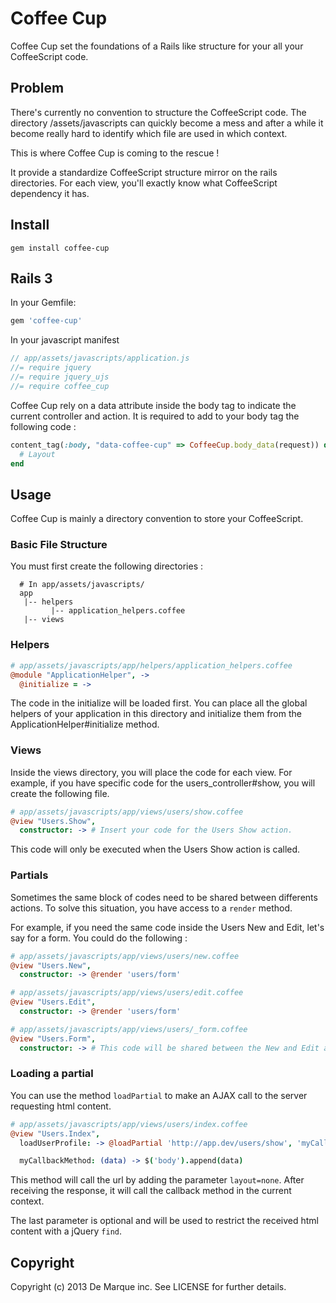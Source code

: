 Coffee Cup
===============

Coffee Cup set the foundations of a Rails like structure for your all your CoffeeScript code.

Problem
-------

There's currently no convention to structure the CoffeeScript code. The directory /assets/javascripts
can quickly become a mess and after a while it become really hard to identify which file are used in
which context.

This is where Coffee Cup is coming to the rescue !

It provide a standardize CoffeeScript structure mirror on the rails directories. For each view, you'll
exactly know what CoffeeScript dependency it has.

Install
-------

```
gem install coffee-cup
```

Rails 3
-------

In your Gemfile:

```ruby
gem 'coffee-cup'
```

In your javascript manifest

```javascript
// app/assets/javascripts/application.js
//= require jquery
//= require jquery_ujs
//= require coffee_cup
```

Coffee Cup rely on a data attribute inside the body tag to indicate the current controller and action.
It is required to add to your body tag the following code :

```ruby
content_tag(:body, "data-coffee-cup" => CoffeeCup.body_data(request)) do
  # Layout
end
```

Usage
-----

Coffee Cup is mainly a directory convention to store your CoffeeScript.

### Basic File Structure

You must first create the following directories :


```
  # In app/assets/javascripts/
  app
   |-- helpers
         |-- application_helpers.coffee
   |-- views
```

### Helpers
```coffeescript
# app/assets/javascripts/app/helpers/application_helpers.coffee
@module "ApplicationHelper", ->
  @initialize = ->
```

The code in the initialize will be loaded first. You can place all the global helpers of your application
in this directory and initialize them from the ApplicationHelper#initialize method.

### Views

Inside the views directory, you will place the code for each view. For example, if you have specific code
for the users_controller#show, you will create the following file.

```coffeescript
# app/assets/javascripts/app/views/users/show.coffee
@view "Users.Show",
  constructor: -> # Insert your code for the Users Show action.
```

This code will only be executed when the Users Show action is called.

### Partials

Sometimes the same block of codes need to be shared between differents actions. To solve this situation,
you have access to a ```render``` method.

For example, if you need the same code inside the Users New and Edit, let's say for a form. You could do
the following :

```coffeescript
# app/assets/javascripts/app/views/users/new.coffee
@view "Users.New",
  constructor: -> @render 'users/form'
```

```coffeescript
# app/assets/javascripts/app/views/users/edit.coffee
@view "Users.Edit",
  constructor: -> @render 'users/form'
```

```coffeescript
# app/assets/javascripts/app/views/users/_form.coffee
@view "Users.Form",
  constructor: -> # This code will be shared between the New and Edit actions.
```

### Loading a partial

You can use the method ```loadPartial``` to make an AJAX call to the server requesting html content.

```coffeescript
# app/assets/javascripts/app/views/users/index.coffee
@view "Users.Index",
  loadUserProfile: -> @loadPartial 'http://app.dev/users/show', 'myCallbackMethod', '#id-of-the-root-element'

  myCallbackMethod: (data) -> $('body').append(data)
```

This method will call the url by adding the parameter ```layout=none```. After receiving the response, it will call
the callback method in the current context.

The last parameter is optional and will be used to restrict the received html content with a jQuery ```find```.


Copyright
---------

Copyright (c) 2013 De Marque inc. See LICENSE for further details.

